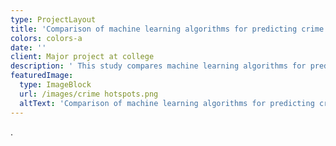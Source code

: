 ```yaml
---
type: ProjectLayout
title: 'Comparison of machine learning algorithms for predicting crime Hotspots '
colors: colors-a
date: ''
client: Major project at college
description: ' This study compares machine learning algorithms for predicting crime hotspots using historical public property crime data from 2015 to 2018 in a coastal city in China. The LSTM model outperformed others like KNN and random forest. Incorporating built environment data improved predictions, emphasizing the need for both historical data and relevant covariates.'
featuredImage:
  type: ImageBlock
  url: /images/crime hotspots.png
  altText: 'Comparison of machine learning algorithms for predicting crime Hotspots '
---
```

.
